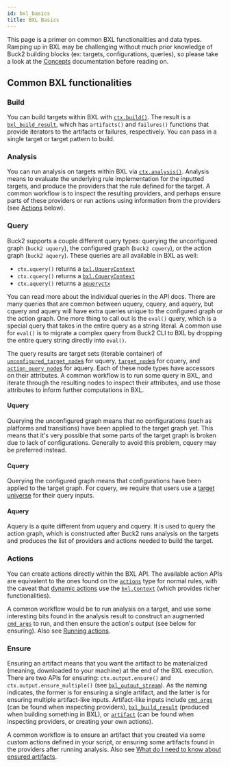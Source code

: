 ```yaml
---
id: bxl_basics
title: BXL Basics
---
```


This page is a primer on common BXL functionalities and data types. Ramping up
in BXL may be challenging without much prior knowledge of Buck2 building blocks
(ex: targets, configurations, queries), so please take a look at the
[Concepts](../concepts/concept_map.md) documentation before reading on.

## Common BXL functionalities

### Build

You can build targets within BXL with
[`ctx.build()`](../../api/bxl/bxl.Context/#bxl_ctxbuild). The result is a
[`bxl_build_result`](../../api/bxl/bxl_build_result), which has `artifacts()`
and `failures()` functions that provide iterators to the artifacts or failures,
respectively. You can pass in a single target or target pattern to build.

### Analysis

You can run analysis on targets within BXL via
[`ctx.analysis()`](../../api/bxl/bxl.Context/#bxl_ctxanalysis). Analysis means
to evaluate the underlying rule implementation for the inputted targets, and
produce the providers that the rule defined for the target. A common workflow is
to inspect the resulting providers, and perhaps ensure parts of these providers
or run actions using information from the providers (see [Actions](#actions)
below).

### Query

Buck2 supports a couple different query types: querying the unconfigured graph
(`buck2 uquery`), the configured graph (`buck2 cquery`), or the action graph
(`buck2 aquery`). These queries are all available in BXL as well:

- `ctx.uquery()` returns a
  [`bxl.UqueryContext`](../../api/bxl/bxl.UqueryContext)
- `ctx.cquery()` returns a
  [`bxl.CqueryContext`](../../api/bxl/bxl.CqueryContext)
- `ctx.aquery()` returns a [`aqueryctx`](../../api/bxl/aqueryctx)

You can read more about the individual queries in the API docs. There are many
queries that are common between uquery, cquery, and aquery, but cquery and
aquery will have extra queries unique to the configured graph or the action
graph. One more thing to call out is the `eval()` query, which is a special
query that takes in the entire query as a string literal. A common use for
`eval()` is to migrate a complex query from Buck2 CLI to BXL by dropping the
entire query string directly into `eval()`.

The query results are target sets (iterable container) of
[`unconfigured_target_node`s](../../api/bxl/unconfigured_target_node) for
uquery, [`target_node`s](../../api/bxl/target_node) for cquery, and
[`action_query_node`s](../../api/bxl/action_query_node) for aquery. Each of
these node types have accessors on their attributes. A common workflow is to run
some query in BXL, and iterate through the resulting nodes to inspect their
attributes, and use those attributes to inform further computations in BXL.

#### Uquery

Querying the unconfigured graph means that no configurations (such as platforms
and transitions) have been applied to the target graph yet. This means that it's
very possible that some parts of the target graph is broken due to lack of
configurations. Generally to avoid this problem, cquery may be preferred
instead.

#### Cquery

Querying the configured graph means that configurations have been applied to the
target graph. For cquery, we require that users use a
[target universe](../developers/bxl_target_universe.md) for their query inputs.

#### Aquery

Aquery is a quite different from uquery and cquery. It is used to query the
action graph, which is constructed after Buck2 runs analysis on the targets and
produces the list of providers and actions needed to build the target.

### Actions

You can create actions directly within the BXL API. The available action APIs
are equivalent to the ones found on the [`actions`](../../api/bxl/actions) type
for normal rules, with the caveat that
[dynamic actions](./bxl_dynamic_output.md) use the
[`bxl.Context`](../../api/bxl/bxl.Context) (which provides richer
functionalities).

A common workflow would be to run analysis on a target, and use some interesting
bits found in the analysis result to construct an augmented
[`cmd_args`](../../api/bxl/cmd_args) to run, and then ensure the action's output
(see below for ensuring). Also see
[Running actions](./bxl_common_how_tos.md#running-actions).

### Ensure

Ensuring an artifact means that you want the artifact to be materialized
(meaning, downloaded to your machine) at the end of the BXL execution. There are
two APIs for ensuring: `ctx.output.ensure()` and `ctx.output.ensure_multiple()`
(see [`bxl_output_stream`](../../api/bxl/bxl_output_stream)). As the naming
indicates, the former is for ensuring a single artifact, and the latter is for
ensuring multiple artifact-like inputs. Artifact-like inputs include
[`cmd_args`](../../api/bxl/cmd_args) (can be found when inspecting providers),
[`bxl_build_result`](../../api/bxl/bxl_build_result) (produced when building
something in BXL), or [`artifact`](../../api/bxl/artifact) (can be found when
inspecting providers, or creating your own actions).

A common workflow is to ensure an artifact that you created via some custom
actions defined in your script, or ensuring some artifacts found in the
providers after running analysis. Also see
[What do I need to know about ensured artifacts](./bxl_faq.md#what-do-i-need-to-know-about-ensured-artifacts).
